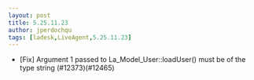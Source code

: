 ```yaml
---
layout: post
title: 5.25.11.23
author: jperdochqu
tags: [ladesk,LiveAgent,5.25.11.23]
---
```


- [Fix] Argument 1 passed to La_Model_User::loadUser() must be of the type string (#12373)(#12465)
